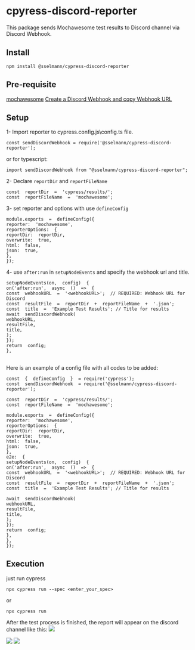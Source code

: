 # cpyress-discord-reporter
This package sends Mochawesome test results to Discord channel via Discord Webhook.

## Install

    npm install @sselmann/cypress-discord-reporter

## Pre-requisite
[mochawesome](https://www.npmjs.com/package/mochawesome)
[Create a Discord Webhook and copy Webhook URL](https://support.discord.com/hc/en-us/articles/228383668-Intro-to-Webhooks)
## Setup

1- Import reporter to cypress.config.js\config.ts file.

    const sendDiscordWebhook = require('@sselmann/cypress-discord-reporter');
or for typescript:

    import sendDiscordWebhook from "@sselmann/cypress-discord-reporter";

    
2- Declare `reportDir` and `reportFileName`

    const  reportDir  =  'cypress/results/';
    const  reportFileName  =  'mochawesome';
3- set reporter and options with use `defineConfig`

    module.exports  =  defineConfig({
    reporter:  'mochawesome',
    reporterOptions:  {
    reportDir:  reportDir,
    overwrite:  true,
    html:  false,
    json:  true,
    },
    });
4- use `after:run` in `setupNodeEvents` and specify the webhook url and title. 

    setupNodeEvents(on,  config)  {
    on('after:run',  async  ()  =>  {
    const  webhookURL  =  '<webhookURL>';  // REQUIRED: Webhook URL for Discord
    const  resultFile  =  reportDir  +  reportFileName  +  '.json';
    const  title  =  'Example Test Results'; // Title for results
    await  sendDiscordWebhook(
    webhookURL,
    resultFile,
    title,
    );
    });
    return  config;
    },

##
Here is an example of a config file with all codes to be added:

    const  {  defineConfig  }  = require('cypress');
	const  sendDiscordWebhook  = require('@sselmann/cypress-discord-reporter');
	
	const  reportDir  =  'cypress/results/';
	const  reportFileName  =  'mochawesome';
	
    module.exports  =  defineConfig({
    reporter:  'mochawesome',
    reporterOptions:  {
    reportDir:  reportDir,
    overwrite:  true,
    html:  false,
    json:  true,
    },
    e2e:  {
    setupNodeEvents(on,  config)  {
    on('after:run',  async  ()  =>  {
    const  webhookURL  =  '<webhookURL>';  // REQUIRED: Webhook URL for Discord
    const  resultFile  =  reportDir  +  reportFileName  +  '.json';
    const  title  =  'Example Test Results'; // Title for results
    
    await  sendDiscordWebhook(
    webhookURL,
    resultFile,
    title,
    );
    });
    return  config;
    },
    },
    });


## Execution
just run cypress

    npx cypress run --spec <enter_your_spec>
or 

    npx cypress run

After the test process is finished, the report will appear on the discord channel like this:
![](https://imgur.com/sDZSmDC.png)

<a href="https://www.npmjs.com/package/@sselmann/cypress-discord-reporter"><img src="https://static.npmjs.com/b0f1a8318363185cc2ea6a40ac23eeb2.png"></a> <a href="https://github.com/sSelmann/Cypress-Discord-Reporter"><img src="https://github.githubassets.com/favicons/favicon.png" style="background: white"></a>

